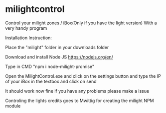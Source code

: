 # milightcontrol
Control your milight zones / iBox(Only if you have the light version) With a very handy program


Installation Instruction:

Place the "milight" folder in your downloads folder

Download and install Node JS
https://nodejs.org/en/

Type in CMD "npm i node-milight-promise"

Open the MilightControl.exe and click on the settings button and type the IP of your iBox in the textbox and click on send

It should work now fine if you have any problems please make a issue

Controling the lights credits goes to Mwittig for creating the milight NPM module
